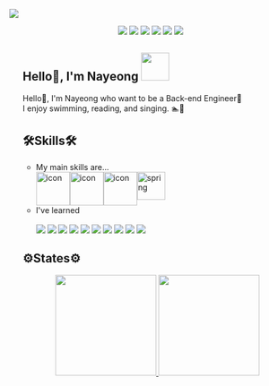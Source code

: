 <a href="https://github.com/ahma0"><img src="https://capsule-render.vercel.app/api?type=Waving&color=gradient&customColorList=6&height=180&section=header&text=Nayeong%20Ahn&fontSize=50&animation=twinkling" /></a>

<div align="center">
  <a href="https://ahma0.github.io/"><img src="https://img.shields.io/badge/-Tech_Blog-000000?style=flat-square&logo=GitHub%20Sponsors&logoColor=white"/></a>
  <a href="mailto:dsd.work12@gmail.com"><img src="https://img.shields.io/badge/-Gmail-EA4335?style=flat-square&logo=Gmail&logoColor=white"/></a> 
  <a href="mailto:dsd932@naver.com"><img src="https://img.shields.io/badge/-NaverMail-03C75A?style=flat-square&logo=Naver&logoColor=white"/></a> 
  <a href="https://www.linkedin.com/in/nayeong-an-486463231/"><img src="https://img.shields.io/badge/-LinkedIn-0A66C2?style=flat-square&logo=LinkedIn&logoColor=white"/></a> 
  <!--a href="https://discord.gg/#8848"><img src="https://img.shields.io/badge/-Discord-5865F2?style=flat-square&logo=Discord&logoColor=white"/></a-->
  <a href="https://solved.ac/dsd932"><img src="http://mazassumnida.wtf/api/mini/generate_badge?boj=dsd932"/></a>
  <a href="https://hits.seeyoufarm.com"><img src="https://hits.seeyoufarm.com/api/count/incr/badge.svg?url=https%3A%2F%2Fgithub.com%2Fahma0&count_bg=%23D8CCFF&title_bg=%23848484&icon=aerlingus.svg&icon_color=%23E7E7E7&title=visitors&edge_flat=false"/></a>
</div>
  
  
<ul>
  
  <!--h2>🔭Introduction🔭</h2-->
  <h2>Hello👋, I'm Nayeong <img src="https://media.giphy.com/media/mGcNjsfWAjY5AEZNw6/giphy.gif" width="50"> </h2>
  
  <p>
    Hello👋, I'm Nayeong who want to be a Back-end Engineer🚀<br>
    I enjoy swimming, reading, and singing. 🏊📖
  </p>
  
  <!-- <ul>
    <li>Name: Nayeong An</li>
    <li>Birth: Dec. 11, 2001</li>
    <li>Nationality: Republic of Korea</li>
    <li>KNU Dept. of Software</li>
  </ul> -->
  
  <h2>🛠Skills🛠</h2>
  
  <ul>
  <li> My main skills are... </li>
    <div style="display: flex; align-items: flex-start;">
      <img src="https://techstack-generator.vercel.app/github-icon.svg" alt="icon" width="60" height="60" />
      <img src="https://techstack-generator.vercel.app/java-icon.svg" alt="icon" width="60" height="60" />
      <img src="https://techstack-generator.vercel.app/restapi-icon.svg" alt="icon" width="60" height="60" />
      <img src="https://user-images.githubusercontent.com/84761609/208699101-7a6bfda7-2512-46de-979d-c58baabc582e.png" alt="spring" wide="50" height="50">
      <!--img src="https://encrypted-tbn0.gstatic.com/images?q=tbn:ANd9GcRKWLKck6Cl6wti0x9FVQEBIEvmRMO7hpNy8iaoGX2J2_vIJb5jlMpojooxHPOwK9hJdtA&usqp=CAU" alt="androidStudio" wide="50" height="50"-->
    </div>
    
 <li> I've learned </li><br>
  <!-- https://simpleicons.org/에서 아이콘 찾기 -->
  
  <div>
    <img src="https://img.shields.io/badge/-C-A8B9CC?style=flat-square&logo=C&logoColor=black"/>
    <img src="https://img.shields.io/badge/-PYTHON-3776AB?style=flat-square&logo=Python&logoColor=white"/>
    <img src="https://img.shields.io/badge/-R-276DC3?style=flat-square&logo=R&logoColor=white"/>
    <img src="https://img.shields.io/badge/-C++-00599C?style=flat-square&logo=c%2B%2B&logoColor=white"/>
    <img src="https://img.shields.io/badge/-HTML5-E34F26?style=flat-square&logo=HTML5&logoColor=white"/> 
    <img src="https://img.shields.io/badge/-CSS3-1572B6?style=flat-square&logo=CSS3&logoColor=white"/>
    <img src="https://img.shields.io/badge/-JavaScript-F7DF1E?style=flat-square&logo=JavaScript&logoColor=black"/>
    <img src="https://img.shields.io/badge/-Android Studio-3DDC84?style=flat-square&logo=Android&logoColor=white"/>
    <img src="https://img.shields.io/badge/-MySQL-4479A1?style=flat-square&logo=MySQL&logoColor=white"/>
    <img src="https://img.shields.io/badge/-Unity-FFFFFF?style=flat-square&logo=Unity&logoColor=black"/>
  </div>
 
</ul>

<h2>⚙️States⚙️</h2>

<p align="center">
<a href="https://github.com/ahma0">
  <img height="180em" src="https://github-readme-stats-eight-theta.vercel.app/api?username=ahma0&show_icons=true&theme=radical&include_all_commits=true&count_private=true"/>
  <img height="180em" src="https://github-readme-stats-eight-theta.vercel.app/api/top-langs/?username=ahma0&hide=c%23&layout=compact&langs_count=8&theme=radical"/>
</a>
</p>

</ul>

